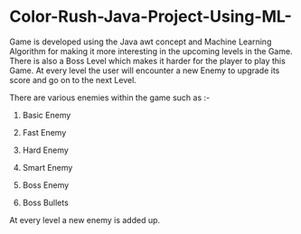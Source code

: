 # Color-Rush-Java-Project-Using-ML-
Game is developed using the Java awt concept and Machine Learning Algorithm for making it more interesting in the upcoming levels in the Game. 
There is also a Boss Level which makes it harder for the player to play this Game. 
At every level the user will encounter a new Enemy to upgrade its score and go on to the next Level.

There are various enemies within the game such as :-

1. Basic Enemy

2. Fast Enemy

3. Hard Enemy

4. Smart Enemy

5. Boss Enemy

6. Boss Bullets

At every level a new enemy is added up.
